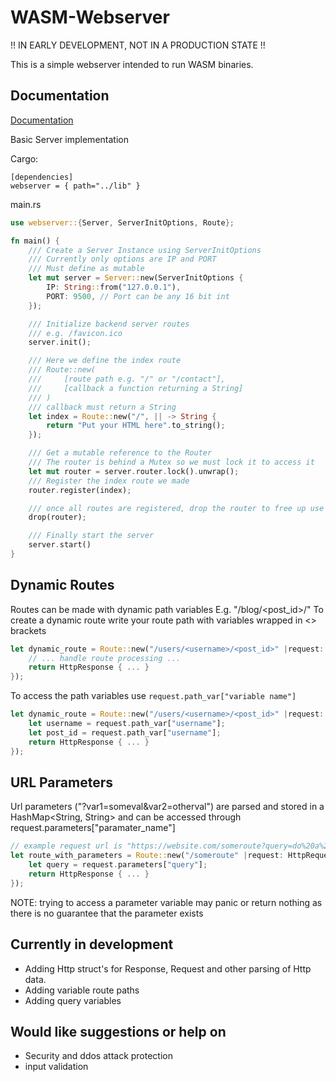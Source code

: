 # WASM-Webserver
!! IN EARLY DEVELOPMENT, NOT IN A PRODUCTION STATE !!

This is a simple webserver intended to run WASM binaries.

## Documentation

[Documentation](https://linktodocumentation)

 Basic Server implementation
 
 Cargo:
 ```
 [dependencies]
 webserver = { path="../lib" }
 ```
 main.rs
```rust
use webserver::{Server, ServerInitOptions, Route};

fn main() {
    /// Create a Server Instance using ServerInitOptions
    /// Currently only options are IP and PORT
    /// Must define as mutable
    let mut server = Server::new(ServerInitOptions {
        IP: String::from("127.0.0.1"),
        PORT: 9500, // Port can be any 16 bit int
    });

    /// Initialize backend server routes
    /// e.g. /favicon.ico
    server.init();

    /// Here we define the index route
    /// Route::new(
    ///     [route path e.g. "/" or "/contact"], 
    ///     [callback a function returning a String]
    /// )
    /// callback must return a String
    let index = Route::new("/", || -> String {
        return "Put your HTML here".to_string();
    });

    /// Get a mutable reference to the Router
    /// The router is behind a Mutex so we must lock it to access it
    let mut router = server.router.lock().unwrap();
    /// Register the index route we made
    router.register(index);

    /// once all routes are registered, drop the router to free up use of it to run the server
    drop(router);

    /// Finally start the server
    server.start()
}
```

## Dynamic Routes
Routes can be made with dynamic path variables E.g. "/blog/<post_id>/"
To create a dynamic route write your route path with variables wrapped in <> brackets
```rust
let dynamic_route = Route::new("/users/<username>/<post_id>" |request: HttpRequest| {
    // ... handle route processing ...
    return HttpResponse { ... }
});
```

To access the path variables use ```request.path_var["variable name"]```
```rust 
let dynamic_route = Route::new("/users/<username>/<post_id>" |request: HttpRequest| {
    let username = request.path_var["username"];
    let post_id = request.path_var["username"];
    return HttpResponse { ... }
});
```

## URL Parameters
Url parameters ("?var1=someval&var2=otherval") are parsed and stored in a HashMap<String, String>
and can be accessed through request.parameters["paramater_name"]

```rust
// example request url is "https://website.com/someroute?query=do%20a%20thing
let route_with_parameters = Route::new("/someroute" |request: HttpRequest| {
    let query = request.parameters["query"];
    return HttpResponse { ... }
});
```
NOTE: trying to access a parameter variable may panic or return nothing as there is no guarantee that the parameter exists

## Currently in development
- Adding Http struct's for Response, Request and other parsing of Http data.
- Adding variable route paths
- Adding query variables 

## Would like suggestions or help on
- Security and ddos attack protection
- input validation 
